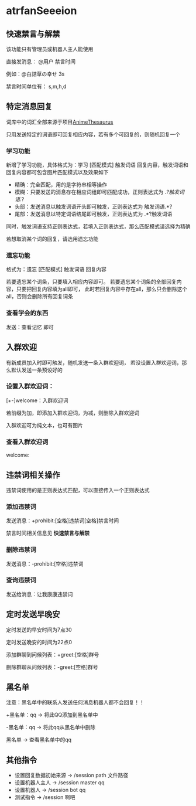# atrfanSeeeion

## 快速禁言与解禁

该功能只有管理员或机器人主人能使用

直接发消息： @用户 禁言时间

例如：@白詰草の幸せ 3s

禁言时间单位有： s,m,h,d

## 特定消息回复

词库中的词汇全部来源于项目[AnimeThesaurus](https://github.com/Kyomotoi/AnimeThesaurus)

只用发送特定的词语即可回复相应内容，若有多个可回复的，则随机回复一个

### 学习功能

新增了学习功能，具体格式为：学习 [匹配模式] 触发词语 回复内容，触发词语和回复内容都可包含图片匹配模式以及效果如下

* 精确：完全匹配，用的是字符串相等操作
* 模糊：只要发送的消息存在相应词组即可匹配成功，正则表达式为 .*?触发词语.*?
* 头部：发送消息以触发词语开头即可触发，正则表达式为 触发词语.*?
* 尾部：发送消息以特定词语结尾即可触发，正则表达式为 .*?触发词语

同时，触发词语支持正则表达式，若填入正则表达式，那么匹配模式请选择为精确

若想取消某个词的回复，请选用遗忘功能

### 遗忘功能

格式为：遗忘 [匹配模式] 触发词语 回复内容

若要遗忘某个词条，只要填入相应内容即可。
若要遗忘某个词条的全部回复内容，只要把回复内容填为all即可，
此时若回复内容中存在all，那么只会删除这个all，否则会删除所有回复词条

### 查看学会的东西

发送：查看记忆   即可

## 入群欢迎

有新成员加入时即可触发，随机发送一条入群欢迎词，
若没设置入群欢迎词，那么默认发送一条预设好的

### 设置入群欢迎词：

[+-]welcome：入群欢迎词

若前缀为加，即添加入群欢迎词，为减，则删除入群欢迎词

入群欢迎可为纯文本，也可有图片

### 查看入群欢迎词
welcome:

## 违禁词相关操作

违禁词使用的是正则表达式匹配，可以直接传入一个正则表达式

### 添加违禁词

发送消息：+prohibit:[空格]违禁词[空格]禁言时间

禁言时间相关信息见 __快速禁言与解禁__

### 删除违禁词

发送消息：-prohibit:[空格]违禁词

### 查询违禁词

发送给消息：让我康康违禁词

## 定时发送早晚安

定时发送的早安时间为7点30

定时发送晚安的时间为22点0

添加群聊到问候列表：+greet:[空格]群号

删除群聊从问候列表：-greet:[空格]群号

## 黑名单

注意：黑名单中的联系人发送任何消息机器人都不会回复！！

+黑名单：qq         -> 将此QQ添加到黑名单中

-黑名单：qq         -> 将此qq从黑名单中删除

黑名单             -> 查看黑名单中的qq

## 其他指令
* 设置回复数据初始来源      ->        /session path 文件路径
* 设置机器人主人           ->        /session master qq
* 设置机器人              ->        /session bot qq 
* 测试指令                ->        /session 啊吧

